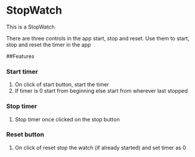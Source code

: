 # StopWatch

This is a StopWatch

There are three controls in the app start, stop and reset. Use them to start, stop and reset the timer in the app

##Features
### Start timer
1. On click of start button, start the timer
2. If timer is 0 start from beginning else start from wherever last stopped

### Stop timer
1. Stop timer once clicked on the stop button

### Reset button
1. On click of reset stop the watch (if already started) and set timer as 0
